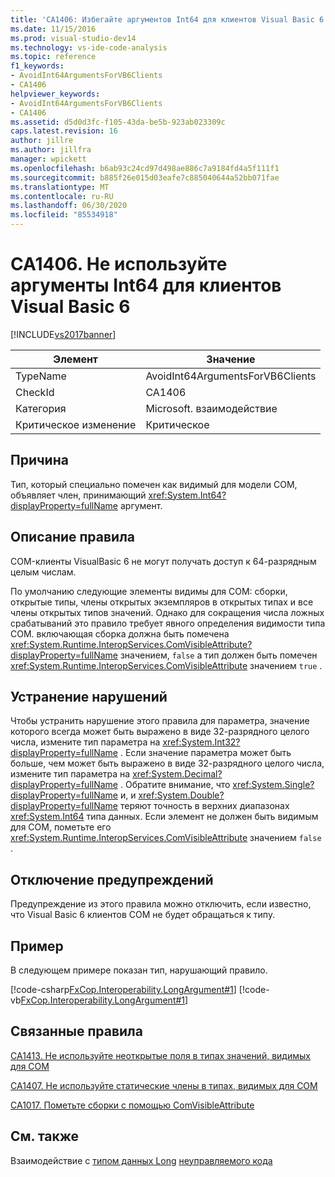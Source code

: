 ```yaml
---
title: 'CA1406: Избегайте аргументов Int64 для клиентов Visual Basic 6 | Документация Майкрософт'
ms.date: 11/15/2016
ms.prod: visual-studio-dev14
ms.technology: vs-ide-code-analysis
ms.topic: reference
f1_keywords:
- AvoidInt64ArgumentsForVB6Clients
- CA1406
helpviewer_keywords:
- AvoidInt64ArgumentsForVB6Clients
- CA1406
ms.assetid: d5d0d3fc-f105-43da-be5b-923ab023309c
caps.latest.revision: 16
author: jillre
ms.author: jillfra
manager: wpickett
ms.openlocfilehash: b6ab93c24cd97d498ae886c7a9184fd4a5f111f1
ms.sourcegitcommit: b885f26e015d03eafe7c885040644a52bb071fae
ms.translationtype: MT
ms.contentlocale: ru-RU
ms.lasthandoff: 06/30/2020
ms.locfileid: "85534918"
---
```

# <a name="ca1406-avoid-int64-arguments-for-visual-basic-6-clients"></a>CA1406. Не используйте аргументы Int64 для клиентов Visual Basic 6
[!INCLUDE[vs2017banner](../includes/vs2017banner.md)]

|Элемент|Значение|
|-|-|
|TypeName|AvoidInt64ArgumentsForVB6Clients|
|CheckId|CA1406|
|Категория|Microsoft. взаимодействие|
|Критическое изменение|Критическое|

## <a name="cause"></a>Причина
 Тип, который специально помечен как видимый для модели COM, объявляет член, принимающий <xref:System.Int64?displayProperty=fullName> аргумент.

## <a name="rule-description"></a>Описание правила
 COM-клиенты VisualBasic 6 не могут получать доступ к 64-разрядным целым числам.

 По умолчанию следующие элементы видимы для COM: сборки, открытые типы, члены открытых экземпляров в открытых типах и все члены открытых типов значений. Однако для сокращения числа ложных срабатываний это правило требует явного определения видимости типа COM. включающая сборка должна быть помечена <xref:System.Runtime.InteropServices.ComVisibleAttribute?displayProperty=fullName> значением, `false` а тип должен быть помечен <xref:System.Runtime.InteropServices.ComVisibleAttribute> значением `true` .

## <a name="how-to-fix-violations"></a>Устранение нарушений
 Чтобы устранить нарушение этого правила для параметра, значение которого всегда может быть выражено в виде 32-разрядного целого числа, измените тип параметра на <xref:System.Int32?displayProperty=fullName> . Если значение параметра может быть больше, чем может быть выражено в виде 32-разрядного целого числа, измените тип параметра на <xref:System.Decimal?displayProperty=fullName> . Обратите внимание, что <xref:System.Single?displayProperty=fullName> и, и <xref:System.Double?displayProperty=fullName> теряют точность в верхних диапазонах <xref:System.Int64> типа данных. Если элемент не должен быть видимым для COM, пометьте его <xref:System.Runtime.InteropServices.ComVisibleAttribute> значением `false` .

## <a name="when-to-suppress-warnings"></a>Отключение предупреждений
 Предупреждение из этого правила можно отключить, если известно, что Visual Basic 6 клиентов COM не будет обращаться к типу.

## <a name="example"></a>Пример
 В следующем примере показан тип, нарушающий правило.

 [!code-csharp[FxCop.Interoperability.LongArgument#1](../snippets/csharp/VS_Snippets_CodeAnalysis/FxCop.Interoperability.LongArgument/cs/FxCop.Interoperability.LongArgument.cs#1)]
 [!code-vb[FxCop.Interoperability.LongArgument#1](../snippets/visualbasic/VS_Snippets_CodeAnalysis/FxCop.Interoperability.LongArgument/vb/FxCop.Interoperability.LongArgument.vb#1)]

## <a name="related-rules"></a>Связанные правила
 [CA1413. Не используйте неоткрытые поля в типах значений, видимых для COM](../code-quality/ca1413-avoid-non-public-fields-in-com-visible-value-types.md)

 [CA1407. Не используйте статические члены в типах, видимых для COM](../code-quality/ca1407-avoid-static-members-in-com-visible-types.md)

 [CA1017. Пометьте сборки с помощью ComVisibleAttribute](../code-quality/ca1017-mark-assemblies-with-comvisibleattribute.md)

## <a name="see-also"></a>См. также
 Взаимодействие с [типом данных Long](https://msdn.microsoft.com/library/b4770c34-1804-4f8c-b512-c10b0893e516) [неуправляемого кода](https://msdn.microsoft.com/library/ccb68ce7-b0e9-4ffb-839d-03b1cd2c1258)
